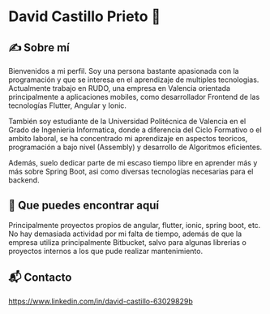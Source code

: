 # David Castillo Prieto 🌱

## ✍️ Sobre mí

Bienvenidos a mi perfil. Soy una persona bastante apasionada con la programación y que se interesa en el aprendizaje de multiples tecnologias. Actualmente trabajo en RUDO, una empresa en Valencia orientada principalmente a aplicaciones mobiles, como desarrollador Frontend de las tecnologías Flutter, Angular y Ionic.

También soy estudiante de la Universidad Politécnica de Valencia en el Grado de Ingenieria Informatica, donde a diferencia del Ciclo Formativo o el ambito laboral, se ha concentrado mi aprendizaje en aspectos teoricos, programación a bajo nivel (Assembly) y desarrollo de Algoritmos eficientes.

Además, suelo dedicar parte de mi escaso tiempo libre en aprender más y más sobre Spring Boot, asi como diversas tecnologías necesarias para el backend.

## 👀 Que puedes encontrar aquí

Principalmente proyectos propios de angular, flutter, ionic, spring boot, etc. No hay demasiada actividad por mi falta de tiempo, además de que la empresa utiliza principalmente Bitbucket, salvo para algunas librerias o proyectos internos a los que pude realizar mantenimiento.

## 📬 Contacto

https://www.linkedin.com/in/david-castillo-63029829b
